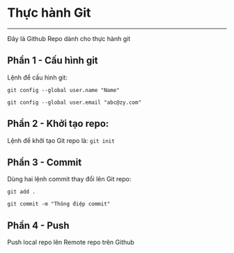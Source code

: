 # Thực hành Git
*****************************************
Đây là Github Repo dành cho thực hành git
## Phần 1 - Cấu hình git
Lệnh để cấu hình git:

`git config --global user.name "Name"`

`git config --global user.email "abc@zy.com"`
## Phần 2 - Khởi tạo repo:
Lệnh để khởi tạo Git repo là: `git init`
## Phần 3 - Commit
Dùng hai lệnh commit thay đổi lên Git repo:

`git add .`
 
`git commit -m "Thông điệp commit"`
## Phần 4 - Push
Push local repo lên Remote repo trên Github

